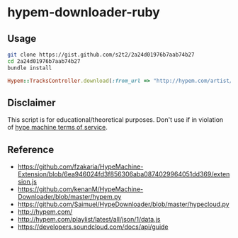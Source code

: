 # hypem-downloader-ruby

## Usage

```` sh
git clone https://gist.github.com/s2t2/2a24d01976b7aab74b27
cd 2a24d01976b7aab74b27
bundle install
````

```` rb
Hypem::TracksController.download(:from_url => "http://hypem.com/artist/Sia/1/?sortby=favorite")
````

## Disclaimer

This script is for educational/theoretical purposes. Don't use if in violation of [hype machine terms of service](http://hypem.com/terms).

## Reference

 + https://github.com/fzakaria/HypeMachine-Extension/blob/6ea946024fd3f856306aba0874029964051dd369/extension.js
 + https://github.com/kenanM/HypeMachine-Downloader/blob/master/hypem.py
 + https://github.com/Saimuel/HypeDownloader/blob/master/hypecloud.py
 + http://hypem.com/
 + http://hypem.com/playlist/latest/all/json/1/data.js
 + https://developers.soundcloud.com/docs/api/guide
